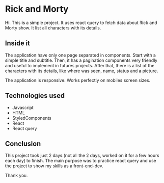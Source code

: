 # Rick and Morty
Hi. This is a simple project. It uses react query to fetch data about Rick and Morty show. It list all characters with its details.

## Inside it
The application have only one page separated in components. Start with a simple title and subtitle. Then, it has a pagination components very friendly and useful to implement in futures projects. After that, there is a list of the characters with its details, like where was seen, name, status and a picture.

The application is responsive. Works perfectly on mobiles screen sizes.

## Technologies used
* Javascript 
* HTML
* StyledComponents
* React
* React query

## Conclusion
This project took just 2 days (not all the 2 days, worked on it for a few hours each day) to finish. The main purpose was to practice react query and use the project to show my skills as a front-end-dev.

Thank you.